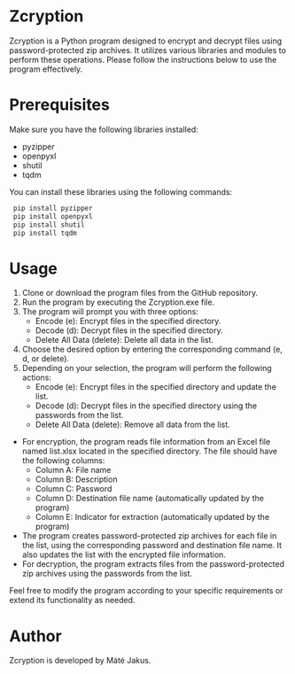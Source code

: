 # Zcryption
Zcryption is a Python program designed to encrypt and decrypt files using password-protected zip archives. It utilizes various libraries and modules to perform these operations. Please follow the instructions below to use the program effectively.

# Prerequisites
Make sure you have the following libraries installed:

- pyzipper
- openpyxl
- shutil
- tqdm

You can install these libraries using the following commands:
```bash 
 pip install pyzipper
 pip install openpyxl
 pip install shutil
 pip install tqdm
```

# Usage
1. Clone or download the program files from the GitHub repository.
2. Run the program by executing the Zcryption.exe file.
3. The program will prompt you with three options:
   - Encode (e): Encrypt files in the specified directory.
   - Decode (d): Decrypt files in the specified directory.
   - Delete All Data (delete): Delete all data in the list.
4. Choose the desired option by entering the corresponding command (e, d, or delete).
5. Depending on your selection, the program will perform the following actions:
   - Encode (e): Encrypt files in the specified directory and update the list.
   - Decode (d): Decrypt files in the specified directory using the passwords from the list.
   - Delete All Data (delete): Remove all data from the list.
- For encryption, the program reads file information from an Excel file named list.xlsx located in the specified directory. The file should have the following columns:
   - Column A: File name
   - Column B: Description
   - Column C: Password
   - Column D: Destination file name (automatically updated by the program)
   - Column E: Indicator for extraction (automatically updated by the program)
- The program creates password-protected zip archives for each file in the list, using the corresponding password and destination file name. It also updates the list with the encrypted file information.
- For decryption, the program extracts files from the password-protected zip archives using the passwords from the list.

Feel free to modify the program according to your specific requirements or extend its functionality as needed.

# Author
Zcryption is developed by Máté Jakus.
